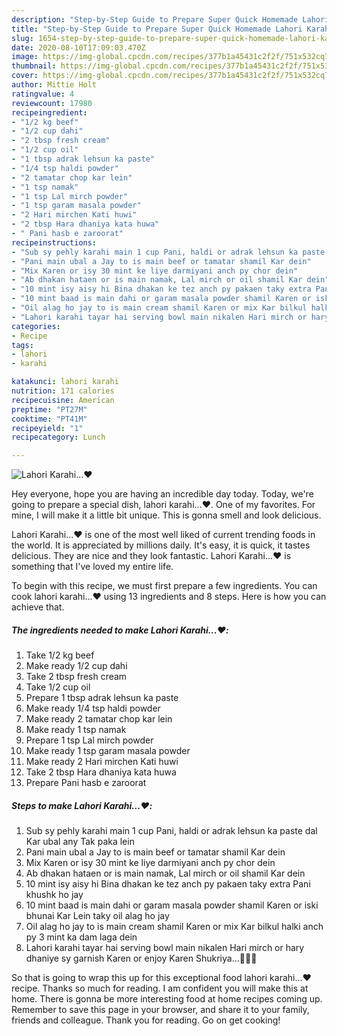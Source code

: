 ```yaml
---
description: "Step-by-Step Guide to Prepare Super Quick Homemade Lahori Karahi...❤️"
title: "Step-by-Step Guide to Prepare Super Quick Homemade Lahori Karahi...❤️"
slug: 1654-step-by-step-guide-to-prepare-super-quick-homemade-lahori-karahi
date: 2020-08-10T17:09:03.470Z
image: https://img-global.cpcdn.com/recipes/377b1a45431c2f2f/751x532cq70/lahori-karahi❤️-recipe-main-photo.jpg
thumbnail: https://img-global.cpcdn.com/recipes/377b1a45431c2f2f/751x532cq70/lahori-karahi❤️-recipe-main-photo.jpg
cover: https://img-global.cpcdn.com/recipes/377b1a45431c2f2f/751x532cq70/lahori-karahi❤️-recipe-main-photo.jpg
author: Mittie Holt
ratingvalue: 4
reviewcount: 17980
recipeingredient:
- "1/2 kg beef"
- "1/2 cup dahi"
- "2 tbsp fresh cream"
- "1/2 cup oil"
- "1 tbsp adrak lehsun ka paste"
- "1/4 tsp haldi powder"
- "2 tamatar chop kar lein"
- "1 tsp namak"
- "1 tsp Lal mirch powder"
- "1 tsp garam masala powder"
- "2 Hari mirchen Kati huwi"
- "2 tbsp Hara dhaniya kata huwa"
- " Pani hasb e zaroorat"
recipeinstructions:
- "Sub sy pehly karahi main 1 cup Pani, haldi or adrak lehsun ka paste dal Kar ubal any Tak paka lein"
- "Pani main ubal a Jay to is main beef or tamatar shamil Kar dein"
- "Mix Karen or isy 30 mint ke liye darmiyani anch py chor dein"
- "Ab dhakan hataen or is main namak, Lal mirch or oil shamil Kar dein"
- "10 mint isy aisy hi Bina dhakan ke tez anch py pakaen taky extra Pani khushk ho jay"
- "10 mint baad is main dahi or garam masala powder shamil Karen or iski bhunai Kar Lein taky oil alag ho jay"
- "Oil alag ho jay to is main cream shamil Karen or mix Kar bilkul halki anch py 3 mint ka dam laga dein"
- "Lahori karahi tayar hai serving bowl main nikalen Hari mirch or hary dhaniye sy garnish Karen or enjoy Karen Shukriya...🌹🌹🌹"
categories:
- Recipe
tags:
- lahori
- karahi

katakunci: lahori karahi 
nutrition: 171 calories
recipecuisine: American
preptime: "PT27M"
cooktime: "PT41M"
recipeyield: "1"
recipecategory: Lunch

---
```



![Lahori Karahi...❤️](https://img-global.cpcdn.com/recipes/377b1a45431c2f2f/751x532cq70/lahori-karahi❤️-recipe-main-photo.jpg)

Hey everyone, hope you are having an incredible day today. Today, we're going to prepare a special dish, lahori karahi...❤️. One of my favorites. For mine, I will make it a little bit unique. This is gonna smell and look delicious.

Lahori Karahi...❤️ is one of the most well liked of current trending foods in the world. It is appreciated by millions daily. It's easy, it is quick, it tastes delicious. They are nice and they look fantastic. Lahori Karahi...❤️ is something that I've loved my entire life.




To begin with this recipe, we must first prepare a few ingredients. You can cook lahori karahi...❤️ using 13 ingredients and 8 steps. Here is how you can achieve that.

<!--inarticleads1-->

##### The ingredients needed to make Lahori Karahi...❤️:

1. Take 1/2 kg beef
1. Make ready 1/2 cup dahi
1. Take 2 tbsp fresh cream
1. Take 1/2 cup oil
1. Prepare 1 tbsp adrak lehsun ka paste
1. Make ready 1/4 tsp haldi powder
1. Make ready 2 tamatar chop kar lein
1. Make ready 1 tsp namak
1. Prepare 1 tsp Lal mirch powder
1. Make ready 1 tsp garam masala powder
1. Make ready 2 Hari mirchen Kati huwi
1. Take 2 tbsp Hara dhaniya kata huwa
1. Prepare  Pani hasb e zaroorat




<!--inarticleads2-->

##### Steps to make Lahori Karahi...❤️:

1. Sub sy pehly karahi main 1 cup Pani, haldi or adrak lehsun ka paste dal Kar ubal any Tak paka lein
1. Pani main ubal a Jay to is main beef or tamatar shamil Kar dein
1. Mix Karen or isy 30 mint ke liye darmiyani anch py chor dein
1. Ab dhakan hataen or is main namak, Lal mirch or oil shamil Kar dein
1. 10 mint isy aisy hi Bina dhakan ke tez anch py pakaen taky extra Pani khushk ho jay
1. 10 mint baad is main dahi or garam masala powder shamil Karen or iski bhunai Kar Lein taky oil alag ho jay
1. Oil alag ho jay to is main cream shamil Karen or mix Kar bilkul halki anch py 3 mint ka dam laga dein
1. Lahori karahi tayar hai serving bowl main nikalen Hari mirch or hary dhaniye sy garnish Karen or enjoy Karen Shukriya...🌹🌹🌹




So that is going to wrap this up for this exceptional food lahori karahi...❤️ recipe. Thanks so much for reading. I am confident you will make this at home. There is gonna be more interesting food at home recipes coming up. Remember to save this page in your browser, and share it to your family, friends and colleague. Thank you for reading. Go on get cooking!
